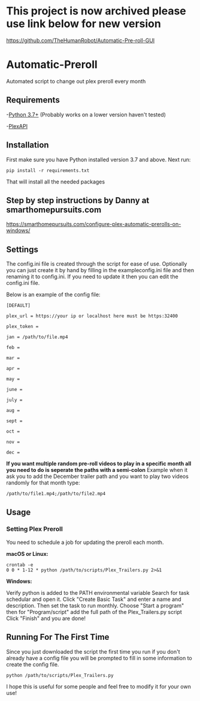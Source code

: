 # This project is now archived please use link below for new version
https://github.com/TheHumanRobot/Automatic-Pre-roll-GUI

# Automatic-Preroll
Automated script to change out plex preroll every month

## Requirements
-[Python 3.7+](https://www.python.org/)
(Probably works on a lower version haven't tested)

-[PlexAPI](https://github.com/pkkid/python-plexapi)



## Installation
First make sure you have Python installed version 3.7 and above. Next run:


```
pip install -r requirements.txt
```
That will install all the needed packages 

## Step by step instructions by Danny at smarthomepursuits.com

https://smarthomepursuits.com/configure-plex-automatic-prerolls-on-windows/

## Settings
The config.ini file is created through the script for ease of use. Optionally you can just create it by hand by filling in the exampleconfig.ini file and then renaming it to config.ini. If you need to update it then you can edit the config.ini file.

Below is an example of the config file:

```
[DEFAULT]

plex_url = https://your ip or localhost here must be https:32400

plex_token =  

jan = /path/to/file.mp4

feb = 

mar = 

apr = 

may = 

june =

july =

aug = 

sept = 

oct = 

nov = 

dec = 
```


**If you want multiple random pre-roll videos to play in a specific month all you need to do is seperate the paths with a semi-colon**
Example when it ask you to add the December trailer path and you want to play two videos randomly for that month type:

```
/path/to/file1.mp4;/path/to/file2.mp4
```

## Usage

### Setting Plex Preroll

You need to schedule a job for updating the preroll each month.

**macOS or Linux:**

```
crontab -e
0 0 * 1-12 * python /path/to/scripts/Plex_Trailers.py 2>&1
```

**Windows:**

Verify python is added to the PATH environmental variable
Search for task schedular and open it. Click "Create Basic Task" and enter a name and description. Then set the task to run monthly. Choose "Start a program" then for "Program/script" add the full path of the Plex_Trailers.py script Click "Finish" and you are done!


## Running For The First Time

Since you just downloaded the script the first time you run if you don't already have a config file you will be prompted to fill in some information to create the config file.

```
python /path/to/scripts/Plex_Trailers.py
```

I hope this is useful for some people and feel free to modify it for your own use!
